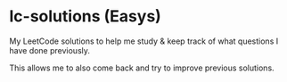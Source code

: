# lc-solutions (Easys)

My LeetCode solutions to help me study & keep track of what questions I have done previously.

This allows me to also come back and try to improve previous solutions.
